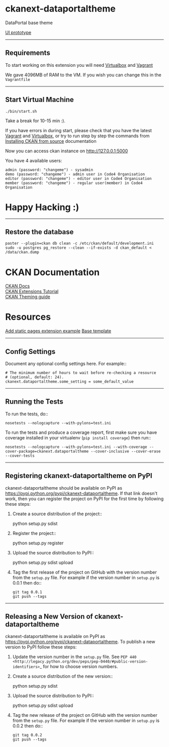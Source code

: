 ckanext-dataportaltheme
=============

DataPortal base theme

[UI prototype](https://www.figma.com/file/P60qSupJkefpT7K4rT5PQuva/Data-Portal?node-id=0%3A1)

------------
Requirements
------------

To start working on this extension you will need [Virtualbox](https://www.virtualbox.org/) and [Vagrant](https://www.vagrantup.com/)

We gave 4096MB of RAM to the VM. If you wish you can change this in the `Vagrantfile`

---------------------
Start Virtual Machine
---------------------
```
./bin/start.sh
```
Take a break for 10-15 min :).  

If you have errors in during start, please check that you have the latest [Vagrant](https://www.vagrantup.com/) and [Virtualbox](https://www.virtualbox.org/), or try to run step by step the commands from [Installing CKAN from source](https://docs.ckan.org/en/latest/maintaining/installing/install-from-source.html) documentation

Now you can access ckan instance on http://127.0.0.1:5000

You have 4 available users:
```
admin (password: "changeme") - sysadmin
demo (password: "changeme") - admin user in Code4 Organisation
editor (password: "changeme") - editor user in Code4 Organisation
member (password: "changeme") - regular user(member) in Code4 Organisation
```

# Happy Hacking :)

-----------------
Restore the database
-----------------
```
paster --plugin=ckan db clean -c /etc/ckan/default/development.ini
sudo -u postgres pg_restore --clean --if-exists -d ckan_default < /data/ckan.dump
```

# CKAN Documentation
[CKAN Docs](https://docs.ckan.org/en/2.8/)  
[CKAN Extensions Tutorial](https://docs.ckan.org/en/2.8/extensions/tutorial.html)  
[CKAN Theming guide](https://docs.ckan.org/en/2.8/theming/)

# Resources
[Add static pages extension example](https://github.com/okfn/ckanext-sa/blob/master/ckanext/sa/plugin.py)
[Base template](https://github.com/ckan/ckan/tree/master/ckan/templates)

---------------
Config Settings
---------------

Document any optional config settings here. For example::

    # The minimum number of hours to wait before re-checking a resource
    # (optional, default: 24).
    ckanext.dataportaltheme.some_setting = some_default_value


-----------------
Running the Tests
-----------------

To run the tests, do::

    nosetests --nologcapture --with-pylons=test.ini

To run the tests and produce a coverage report, first make sure you have
coverage installed in your virtualenv (`pip install coverage`) then run::

    nosetests --nologcapture --with-pylons=test.ini --with-coverage --cover-package=ckanext.dataportaltheme --cover-inclusive --cover-erase --cover-tests


---------------------------------
Registering ckanext-dataportaltheme on PyPI
---------------------------------

ckanext-dataportaltheme should be available on PyPI as
https://pypi.python.org/pypi/ckanext-dataportaltheme. If that link doesn't work, then
you can register the project on PyPI for the first time by following these
steps:

1. Create a source distribution of the project::

     python setup.py sdist

2. Register the project::

     python setup.py register

3. Upload the source distribution to PyPI::

     python setup.py sdist upload

4. Tag the first release of the project on GitHub with the version number from
   the `setup.py` file. For example if the version number in `setup.py` is
   0.0.1 then do::

       git tag 0.0.1
       git push --tags


----------------------------------------
Releasing a New Version of ckanext-dataportaltheme
----------------------------------------

ckanext-dataportaltheme is available on PyPI as https://pypi.python.org/pypi/ckanext-dataportaltheme.
To publish a new version to PyPI follow these steps:

1. Update the version number in the `setup.py` file.
   See `PEP 440 <http://legacy.python.org/dev/peps/pep-0440/#public-version-identifiers>`_
   for how to choose version numbers.

2. Create a source distribution of the new version::

     python setup.py sdist

3. Upload the source distribution to PyPI::

     python setup.py sdist upload

4. Tag the new release of the project on GitHub with the version number from
   the `setup.py` file. For example if the version number in `setup.py` is
   0.0.2 then do::

       git tag 0.0.2
       git push --tags

